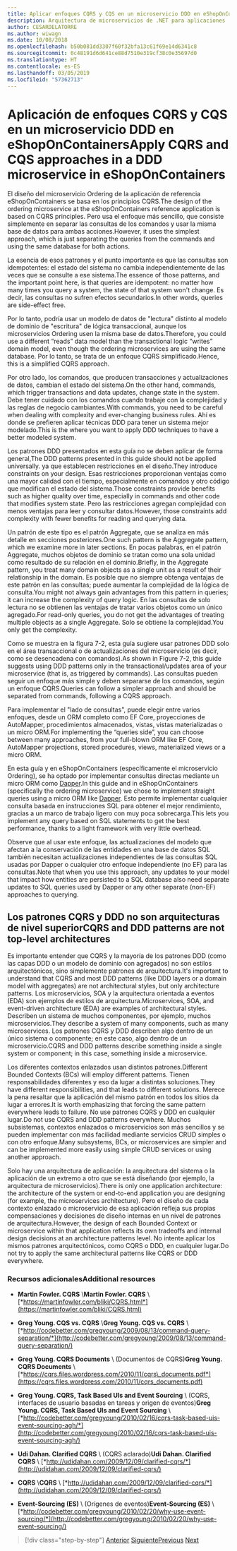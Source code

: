 ```yaml
---
title: Aplicar enfoques CQRS y CQS en un microservicio DDD en eShopOnContainers
description: Arquitectura de microservicios de .NET para aplicaciones .NET en contenedor | Información sobre cómo se implementa CQRS en el microservicio de pedidos en eShopOnContainers.
author: CESARDELATORRE
ms.author: wiwagn
ms.date: 10/08/2018
ms.openlocfilehash: b50b081dd3307f60f32bfa13c61f69e14d6341c8
ms.sourcegitcommit: 0c48191d6d641ce88d7510e319cf38c0e35697d0
ms.translationtype: HT
ms.contentlocale: es-ES
ms.lasthandoff: 03/05/2019
ms.locfileid: "57362713"
---
```

# <a name="apply-cqrs-and-cqs-approaches-in-a-ddd-microservice-in-eshoponcontainers"></a><span data-ttu-id="5ec57-103">Aplicación de enfoques CQRS y CQS en un microservicio DDD en eShopOnContainers</span><span class="sxs-lookup"><span data-stu-id="5ec57-103">Apply CQRS and CQS approaches in a DDD microservice in eShopOnContainers</span></span>

<span data-ttu-id="5ec57-104">El diseño del microservicio Ordering de la aplicación de referencia eShopOnContainers se basa en los principios CQRS.</span><span class="sxs-lookup"><span data-stu-id="5ec57-104">The design of the ordering microservice at the eShopOnContainers reference application is based on CQRS principles.</span></span> <span data-ttu-id="5ec57-105">Pero usa el enfoque más sencillo, que consiste simplemente en separar las consultas de los comandos y usar la misma base de datos para ambas acciones.</span><span class="sxs-lookup"><span data-stu-id="5ec57-105">However, it uses the simplest approach, which is just separating the queries from the commands and using the same database for both actions.</span></span>

<span data-ttu-id="5ec57-106">La esencia de esos patrones y el punto importante es que las consultas son idempotentes: el estado del sistema no cambia independientemente de las veces que se consulte a ese sistema.</span><span class="sxs-lookup"><span data-stu-id="5ec57-106">The essence of those patterns, and the important point here, is that queries are idempotent: no matter how many times you query a system, the state of that system won't change.</span></span> <span data-ttu-id="5ec57-107">Es decir, las consultas no sufren efectos secundarios.</span><span class="sxs-lookup"><span data-stu-id="5ec57-107">In other words, queries are side-effect free.</span></span>

<span data-ttu-id="5ec57-108">Por lo tanto, podría usar un modelo de datos de "lectura" distinto al modelo de dominio de "escritura" de lógica transaccional, aunque los microservicios Ordering usen la misma base de datos.</span><span class="sxs-lookup"><span data-stu-id="5ec57-108">Therefore, you could use a different “reads” data model than the transactional logic “writes” domain model, even though the ordering microservices are using the same database.</span></span> <span data-ttu-id="5ec57-109">Por lo tanto, se trata de un enfoque CQRS simplificado.</span><span class="sxs-lookup"><span data-stu-id="5ec57-109">Hence, this is a simplified CQRS approach.</span></span>

<span data-ttu-id="5ec57-110">Por otro lado, los comandos, que producen transacciones y actualizaciones de datos, cambian el estado del sistema.</span><span class="sxs-lookup"><span data-stu-id="5ec57-110">On the other hand, commands, which trigger transactions and data updates, change state in the system.</span></span> <span data-ttu-id="5ec57-111">Debe tener cuidado con los comandos cuando trabaje con la complejidad y las reglas de negocio cambiantes.</span><span class="sxs-lookup"><span data-stu-id="5ec57-111">With commands, you need to be careful when dealing with complexity and ever-changing business rules.</span></span> <span data-ttu-id="5ec57-112">Ahí es donde se prefieren aplicar técnicas DDD para tener un sistema mejor modelado.</span><span class="sxs-lookup"><span data-stu-id="5ec57-112">This is the where you want to apply DDD techniques to have a better modeled system.</span></span>

<span data-ttu-id="5ec57-113">Los patrones DDD presentados en esta guía no se deben aplicar de forma general,</span><span class="sxs-lookup"><span data-stu-id="5ec57-113">The DDD patterns presented in this guide should not be applied universally.</span></span> <span data-ttu-id="5ec57-114">ya que establecen restricciones en el diseño.</span><span class="sxs-lookup"><span data-stu-id="5ec57-114">They introduce constraints on your design.</span></span> <span data-ttu-id="5ec57-115">Esas restricciones proporcionan ventajas como una mayor calidad con el tiempo, especialmente en comandos y otro código que modifican el estado del sistema.</span><span class="sxs-lookup"><span data-stu-id="5ec57-115">Those constraints provide benefits such as higher quality over time, especially in commands and other code that modifies system state.</span></span> <span data-ttu-id="5ec57-116">Pero las restricciones agregan complejidad con menos ventajas para leer y consultar datos.</span><span class="sxs-lookup"><span data-stu-id="5ec57-116">However, those constraints add complexity with fewer benefits for reading and querying data.</span></span>

<span data-ttu-id="5ec57-117">Un patrón de este tipo es el patrón Aggregate, que se analiza en más detalle en secciones posteriores.</span><span class="sxs-lookup"><span data-stu-id="5ec57-117">One such pattern is the Aggregate pattern, which we examine more in later sections.</span></span> <span data-ttu-id="5ec57-118">En pocas palabras, en el patrón Aggregate, muchos objetos de dominio se tratan como una sola unidad como resultado de su relación en el dominio.</span><span class="sxs-lookup"><span data-stu-id="5ec57-118">Briefly, in the Aggregate pattern, you treat many domain objects as a single unit as a result of their relationship in the domain.</span></span> <span data-ttu-id="5ec57-119">Es posible que no siempre obtenga ventajas de este patrón en las consultas; puede aumentar la complejidad de la lógica de consulta.</span><span class="sxs-lookup"><span data-stu-id="5ec57-119">You might not always gain advantages from this pattern in queries; it can increase the complexity of query logic.</span></span> <span data-ttu-id="5ec57-120">En las consultas de solo lectura no se obtienen las ventajas de tratar varios objetos como un único agregado.</span><span class="sxs-lookup"><span data-stu-id="5ec57-120">For read-only queries, you do not get the advantages of treating multiple objects as a single Aggregate.</span></span> <span data-ttu-id="5ec57-121">Solo se obtiene la complejidad.</span><span class="sxs-lookup"><span data-stu-id="5ec57-121">You only get the complexity.</span></span>

<span data-ttu-id="5ec57-122">Como se muestra en la figura 7-2, esta guía sugiere usar patrones DDD solo en el área transaccional o de actualizaciones del microservicio (es decir, como se desencadena con comandos).</span><span class="sxs-lookup"><span data-stu-id="5ec57-122">As shown in Figure 7-2, this guide suggests using DDD patterns only in the transactional/updates area of your microservice (that is, as triggered by commands).</span></span> <span data-ttu-id="5ec57-123">Las consultas pueden seguir un enfoque más simple y deben separarse de los comandos, según un enfoque CQRS.</span><span class="sxs-lookup"><span data-stu-id="5ec57-123">Queries can follow a simpler approach and should be separated from commands, following a CQRS approach.</span></span>

<span data-ttu-id="5ec57-124">Para implementar el "lado de consultas", puede elegir entre varios enfoques, desde un ORM completo como EF Core, proyecciones de AutoMapper, procedimientos almacenados, vistas, vistas materializadas o un micro ORM.</span><span class="sxs-lookup"><span data-stu-id="5ec57-124">For implementing the “queries side”, you can choose between many approaches, from your full-blown ORM like EF Core, AutoMapper projections, stored procedures, views, materialized views or a micro ORM.</span></span>

<span data-ttu-id="5ec57-125">En esta guía y en eShopOnContainers (específicamente el microservicio Ordering), se ha optado por implementar consultas directas mediante un micro ORM como [Dapper](https://github.com/StackExchange/dapper-dot-net).</span><span class="sxs-lookup"><span data-stu-id="5ec57-125">In this guide and in eShopOnContainers (specifically the ordering microservice) we chose to implement straight queries using a micro ORM like [Dapper](https://github.com/StackExchange/dapper-dot-net).</span></span> <span data-ttu-id="5ec57-126">Esto permite implementar cualquier consulta basada en instrucciones SQL para obtener el mejor rendimiento, gracias a un marco de trabajo ligero con muy poca sobrecarga.</span><span class="sxs-lookup"><span data-stu-id="5ec57-126">This lets you implement any query based on SQL statements to get the best performance, thanks to a light framework with very little overhead.</span></span>

<span data-ttu-id="5ec57-127">Observe que al usar este enfoque, las actualizaciones del modelo que afectan a la conservación de las entidades en una base de datos SQL también necesitan actualizaciones independientes de las consultas SQL usadas por Dapper o cualquier otro enfoque independiente (no EF) para las consultas.</span><span class="sxs-lookup"><span data-stu-id="5ec57-127">Note that when you use this approach, any updates to your model that impact how entities are persisted to a SQL database also need separate updates to SQL queries used by Dapper or any other separate (non-EF) approaches to querying.</span></span>

## <a name="cqrs-and-ddd-patterns-are-not-top-level-architectures"></a><span data-ttu-id="5ec57-128">Los patrones CQRS y DDD no son arquitecturas de nivel superior</span><span class="sxs-lookup"><span data-stu-id="5ec57-128">CQRS and DDD patterns are not top-level architectures</span></span>

<span data-ttu-id="5ec57-129">Es importante entender que CQRS y la mayoría de los patrones DDD (como las capas DDD o un modelo de dominio con agregados) no son estilos arquitectónicos, sino simplemente patrones de arquitectura.</span><span class="sxs-lookup"><span data-stu-id="5ec57-129">It's important to understand that CQRS and most DDD patterns (like DDD layers or a domain model with aggregates) are not architectural styles, but only architecture patterns.</span></span> <span data-ttu-id="5ec57-130">Los microservicios, SOA y la arquitectura orientada a eventos (EDA) son ejemplos de estilos de arquitectura.</span><span class="sxs-lookup"><span data-stu-id="5ec57-130">Microservices, SOA, and event-driven architecture (EDA) are examples of architectural styles.</span></span> <span data-ttu-id="5ec57-131">Describen un sistema de muchos componentes, por ejemplo, muchos microservicios.</span><span class="sxs-lookup"><span data-stu-id="5ec57-131">They describe a system of many components, such as many microservices.</span></span> <span data-ttu-id="5ec57-132">Los patrones CQRS y DDD describen algo dentro de un único sistema o componente; en este caso, algo dentro de un microservicio.</span><span class="sxs-lookup"><span data-stu-id="5ec57-132">CQRS and DDD patterns describe something inside a single system or component; in this case, something inside a microservice.</span></span>

<span data-ttu-id="5ec57-133">Los diferentes contextos enlazados usan distintos patrones.</span><span class="sxs-lookup"><span data-stu-id="5ec57-133">Different Bounded Contexts (BCs) will employ different patterns.</span></span> <span data-ttu-id="5ec57-134">Tienen responsabilidades diferentes y eso da lugar a distintas soluciones.</span><span class="sxs-lookup"><span data-stu-id="5ec57-134">They have different responsibilities, and that leads to different solutions.</span></span> <span data-ttu-id="5ec57-135">Merece la pena resaltar que la aplicación del mismo patrón en todos los sitios da lugar a errores.</span><span class="sxs-lookup"><span data-stu-id="5ec57-135">It is worth emphasizing that forcing the same pattern everywhere leads to failure.</span></span> <span data-ttu-id="5ec57-136">No use patrones CQRS y DDD en cualquier lugar.</span><span class="sxs-lookup"><span data-stu-id="5ec57-136">Do not use CQRS and DDD patterns everywhere.</span></span> <span data-ttu-id="5ec57-137">Muchos subsistemas, contextos enlazados o microservicios son más sencillos y se pueden implementar con más facilidad mediante servicios CRUD simples o con otro enfoque.</span><span class="sxs-lookup"><span data-stu-id="5ec57-137">Many subsystems, BCs, or microservices are simpler and can be implemented more easily using simple CRUD services or using another approach.</span></span>

<span data-ttu-id="5ec57-138">Solo hay una arquitectura de aplicación: la arquitectura del sistema o la aplicación de un extremo a otro que se está diseñando (por ejemplo, la arquitectura de microservicios).</span><span class="sxs-lookup"><span data-stu-id="5ec57-138">There is only one application architecture: the architecture of the system or end-to-end application you are designing (for example, the microservices architecture).</span></span> <span data-ttu-id="5ec57-139">Pero el diseño de cada contexto enlazado o microservicio de esa aplicación refleja sus propias compensaciones y decisiones de diseño internas en un nivel de patrones de arquitectura.</span><span class="sxs-lookup"><span data-stu-id="5ec57-139">However, the design of each Bounded Context or microservice within that application reflects its own tradeoffs and internal design decisions at an architecture patterns level.</span></span> <span data-ttu-id="5ec57-140">No intente aplicar los mismos patrones arquitectónicos, como CQRS o DDD, en cualquier lugar.</span><span class="sxs-lookup"><span data-stu-id="5ec57-140">Do not try to apply the same architectural patterns like CQRS or DDD everywhere.</span></span>

### <a name="additional-resources"></a><span data-ttu-id="5ec57-141">Recursos adicionales</span><span class="sxs-lookup"><span data-stu-id="5ec57-141">Additional resources</span></span>

- <span data-ttu-id="5ec57-142">**Martin Fowler. CQRS** \\</span><span class="sxs-lookup"><span data-stu-id="5ec57-142">**Martin Fowler. CQRS** \\</span></span>
  [*https://martinfowler.com/bliki/CQRS.html*](https://martinfowler.com/bliki/CQRS.html)

- <span data-ttu-id="5ec57-143">**Greg Young. CQS vs. CQRS** \\</span><span class="sxs-lookup"><span data-stu-id="5ec57-143">**Greg Young. CQS vs. CQRS** \\</span></span>
  [*http://codebetter.com/gregyoung/2009/08/13/command-query-separation/*](http://codebetter.com/gregyoung/2009/08/13/command-query-separation/)

- <span data-ttu-id="5ec57-144">**Greg Young. CQRS Documents** \ (Documentos de CQRS)</span><span class="sxs-lookup"><span data-stu-id="5ec57-144">**Greg Young. CQRS Documents** \\</span></span>
  [*https://cqrs.files.wordpress.com/2010/11/cqrs\_documents.pdf*](https://cqrs.files.wordpress.com/2010/11/cqrs_documents.pdf)

- <span data-ttu-id="5ec57-145">**Greg Young. CQRS, Task Based UIs and Event Sourcing** \ (CQRS, interfaces de usuario basadas en tareas y origen de eventos)</span><span class="sxs-lookup"><span data-stu-id="5ec57-145">**Greg Young. CQRS, Task Based UIs and Event Sourcing** \\</span></span>
  [*http://codebetter.com/gregyoung/2010/02/16/cqrs-task-based-uis-event-sourcing-agh/*](http://codebetter.com/gregyoung/2010/02/16/cqrs-task-based-uis-event-sourcing-agh/)

- <span data-ttu-id="5ec57-146">**Udi Dahan. Clarified CQRS** \ (CQRS aclarado)</span><span class="sxs-lookup"><span data-stu-id="5ec57-146">**Udi Dahan. Clarified CQRS** \\</span></span>
  [*http://udidahan.com/2009/12/09/clarified-cqrs/*](http://udidahan.com/2009/12/09/clarified-cqrs/)

- <span data-ttu-id="5ec57-147">**CQRS** \\</span><span class="sxs-lookup"><span data-stu-id="5ec57-147">**CQRS** \\</span></span>
  [*http://udidahan.com/2009/12/09/clarified-cqrs/*](http://udidahan.com/2009/12/09/clarified-cqrs/)

- <span data-ttu-id="5ec57-148">**Event-Sourcing (ES)** \ (Orígenes de eventos)</span><span class="sxs-lookup"><span data-stu-id="5ec57-148">**Event-Sourcing (ES)** \\</span></span>
  [*http://codebetter.com/gregyoung/2010/02/20/why-use-event-sourcing/*](http://codebetter.com/gregyoung/2010/02/20/why-use-event-sourcing/)

>[!div class="step-by-step"]
><span data-ttu-id="5ec57-149">[Anterior](apply-simplified-microservice-cqrs-ddd-patterns.md)
>[Siguiente](cqrs-microservice-reads.md)</span><span class="sxs-lookup"><span data-stu-id="5ec57-149">[Previous](apply-simplified-microservice-cqrs-ddd-patterns.md)
[Next](cqrs-microservice-reads.md)</span></span>
